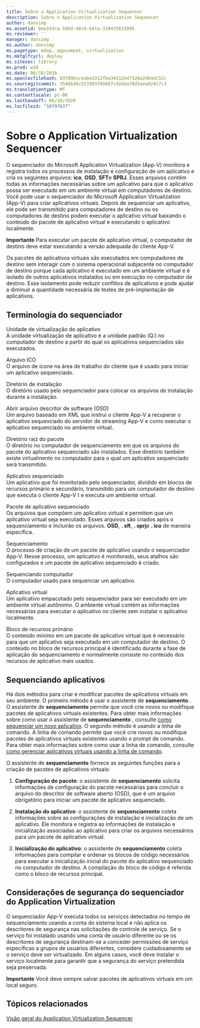 ```yaml
---
title: Sobre o Application Virtualization Sequencer
description: Sobre o Application Virtualization Sequencer
author: dansimp
ms.assetid: bee193ca-58bd-40c9-b41a-310435633895
ms.reviewer: ''
manager: dansimp
ms.author: dansimp
ms.pagetype: mdop, appcompat, virtualization
ms.mktglfcycl: deploy
ms.sitesec: library
ms.prod: w10
ms.date: 06/16/2016
ms.openlocfilehash: 83709bcceabe3312fba34512b47d28a24b4dc52c
ms.sourcegitcommit: 354664bc527d93f80687cd2eba70d1eea024c7c3
ms.translationtype: MT
ms.contentlocale: pt-BR
ms.lasthandoff: 06/26/2020
ms.locfileid: "10797637"
---
```

# Sobre o Application Virtualization Sequencer


O sequenciador do Microsoft Application Virtualization (App-V) monitora e registra todos os processos de instalação e configuração de um aplicativo e cria os seguintes arquivos: **ico**, **OSD**, **SFT**e **SPRJ**. Esses arquivos contêm todas as informações necessárias sobre um aplicativo para que o aplicativo possa ser executado em um ambiente virtual em computadores de destino. Você pode usar o sequenciador do Microsoft Application Virtualization (App-V) para criar aplicativos virtuais. Depois de sequenciar um aplicativo, ele pode ser transmitido para computadores de destino ou os computadores de destino podem executar o aplicativo virtual baixando o conteúdo do pacote de aplicativo virtual e executando o aplicativo localmente.

**Importante**  Para executar um pacote de aplicativo virtual, o computador de destino deve estar executando a versão adequada do cliente App-V.

 

Os pacotes de aplicativos virtuais são executados em computadores de destino sem interagir com o sistema operacional subjacente no computador de destino porque cada aplicativo é executado em um ambiente virtual e é isolado de outros aplicativos instalados ou em execução no computador de destino. Esse isolamento pode reduzir conflitos de aplicativos e pode ajudar a diminuir a quantidade necessária de testes de pré-implantação de aplicativos.

## Terminologia do sequenciador


<a href="" id="application-virtualization-drive"></a>Unidade de virtualização do aplicativo  
A unidade virtualização de aplicativo é a unidade padrão (Q:\) no computador de destino a partir do qual os aplicativos sequenciados são executados.

<a href="" id="ico-file"></a>Arquivo ICO  
O arquivo de ícone na área de trabalho do cliente que é usado para iniciar um aplicativo sequenciado.

<a href="" id="installation-directory"></a>Diretório de instalação  
O diretório usado pelo sequenciador para colocar os arquivos de instalação durante a instalação.

<a href="" id="open-software-descriptor--osd--file"></a>Abrir arquivo descritor de software (OSD)  
Um arquivo baseado em XML que instrui o cliente App-V a recuperar o aplicativo sequenciado do servidor de streaming App-V e como executar o aplicativo sequenciado no ambiente virtual.

<a href="" id="package-root-directory"></a>Diretório raiz do pacote  
O diretório no computador de sequenciamento em que os arquivos do pacote do aplicativo sequenciado são instalados. Esse diretório também existe virtualmente no computador para o qual um aplicativo sequenciado será transmitido.

<a href="" id="sequenced-application"></a>Aplicativo sequenciado  
Um aplicativo que foi monitorado pelo sequenciador, dividido em blocos de recursos primário e secundário, transmitido para um computador de destino que executa o cliente App-V t e executa um ambiente virtual.

<a href="" id="sequenced-application-package"></a>Pacote de aplicativo sequenciado  
Os arquivos que compõem um aplicativo virtual e permitem que um aplicativo virtual seja executado. Esses arquivos são criados após o sequenciamento e incluirão os arquivos. **OSD**, **. sft**, **. sprj**e **. ico** de maneira específica.

<a href="" id="sequencing"></a>Sequenciamento  
O processo de criação de um pacote de aplicativo usando o sequenciador App-V. Nesse processo, um aplicativo é monitorado, seus atalhos são configurados e um pacote de aplicativo sequenciado é criado.

<a href="" id="sequencing-computer"></a>Sequenciando computador  
O computador usado para sequenciar um aplicativo.

<a href="" id="virtual-application"></a>Aplicativo virtual  
Um aplicativo empacotado pelo sequenciador para ser executado em um ambiente virtual autônomo. O ambiente virtual contém as informações necessárias para executar o aplicativo no cliente sem instalar o aplicativo localmente.

<a href="" id="primary-feature-block"></a>Bloco de recursos primário  
O conteúdo mínimo em um pacote de aplicativo virtual que é necessário para que um aplicativo seja executado em um computador de destino. O conteúdo no bloco de recursos principal é identificado durante a fase de aplicação do sequenciamento e normalmente consiste no conteúdo dos recursos de aplicativo mais usados.

## <a href="" id="sequencing-applications-"></a>Sequenciando aplicativos


Há dois métodos para criar e modificar pacotes de aplicativos virtuais em seu ambiente. O primeiro método é usar o assistente de **sequenciamento** . O assistente de **sequenciamento** permite que você crie novos ou modifique pacotes de aplicativos virtuais existentes. Para obter mais informações sobre como usar o assistente de **sequenciamento** , consulte [como sequenciar um novo aplicativo](how-to-sequence-a-new-application.md). O segundo método é usando a linha de comando. A linha de comando permite que você crie novos ou modifique pacotes de aplicativos virtuais existentes usando o prompt de comando. Para obter mais informações sobre como usar a linha de comando, consulte [como gerenciar aplicativos virtuais usando a linha de comando](how-to-manage-virtual-applications-using-the-command-line.md).

O assistente de **sequenciamento** fornece as seguintes funções para a criação de pacotes de aplicativos virtuais:

1.  **Configuração do pacote**: o assistente de **sequenciamento** solicita informações de configuração do pacote necessárias para concluir o arquivo do descritor de software aberto (OSD), que é um arquivo obrigatório para iniciar um pacote de aplicativo sequenciado.

2.  **Instalação do aplicativo**: o assistente de **sequenciamento** coleta informações sobre as configurações de instalação e inicialização de um aplicativo. Ele monitora e registra as informações de instalação e inicialização associadas ao aplicativo para criar os arquivos necessários para um pacote de aplicativo virtual.

3.  **Inicialização do aplicativo**: o assistente de **sequenciamento** coleta informações para compilar e ordenar os blocos de código necessários para executar a inicialização inicial do pacote do aplicativo sequenciado no computador de destino. A compilação do bloco de código é referida como o bloco de recursos principal.

## Considerações de segurança do sequenciador do Application Virtualization


O sequenciador App-V executa todos os serviços detectados no tempo de sequenciamento usando a conta do sistema local e não aplica os descritores de segurança nas solicitações de controle de serviço. Se o serviço foi instalado usando uma conta de usuário diferente ou se os descritores de segurança destinam-se a conceder permissões de serviço específicas a grupos de usuários diferentes, considere cuidadosamente se o serviço deve ser virtualizado. Em alguns casos, você deve instalar o serviço localmente para garantir que a segurança do serviço pretendida seja preservada.

**Importante**  Você deve sempre salvar pacotes de aplicativos virtuais em um local seguro.

 

## Tópicos relacionados


[Visão geral do Application Virtualization Sequencer](application-virtualization-sequencer-overview.md)

 

 





